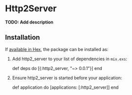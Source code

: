 # Http2Server

**TODO: Add description**

## Installation

If [available in Hex](https://hex.pm/docs/publish), the package can be installed as:

  1. Add http2_server to your list of dependencies in `mix.exs`:

        def deps do
          [{:http2_server, "~> 0.0.1"}]
        end

  2. Ensure http2_server is started before your application:

        def application do
          [applications: [:http2_server]]
        end

